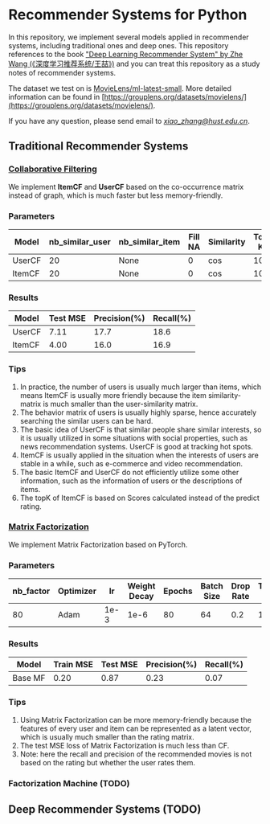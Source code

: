 # Recommender Systems for Python

In this repository, we implement several models applied in recommender systems, including traditional ones and deep ones.
This repository references to the book ["Deep Learning Recommender System" by Zhe Wang (《深度学习推荐系统/王喆》)](https://item.jd.com/12630209.html?cu=true&utm_source=link.zhihu.com&utm_medium=tuiguang&utm_campaign=t_1001542270_12769_0_2045956751&utm_term=9d367a3329bb44f3b64dfa03ccb73eae) and you can treat this repository as a study notes of recommender systems.

The dataset we test on is [MovieLens/ml-latest-small](https://grouplens.org/datasets/movielens/latest/). More detailed information can be found in [https://grouplens.org/datasets/movielens/](https://grouplens.org/datasets/movielens/).

If you have any question, please send email to *xiao_zhang@hust.edu.cn*.

## Traditional Recommender Systems

### [Collaborative Filtering](./TraditionalRecommenderSystems/CFDemo.py)

We implement **ItemCF** and **UserCF** based on the co-occurrence matrix instead of graph, which is much faster but less memory-friendly.

### Parameters
|Model|nb_similar_user|nb_similar_item|Fill NA|Similarity|Top K|
|----|----|----|----|----|----|
|UserCF|20|None|0|cos|10|
|ItemCF|20|None|0|cos|10|

### Results

|Model|Test MSE|Precision(%)|Recall(%)|
|----|----|----|----|
|UserCF|7.11|17.7|18.6|
|ItemCF|4.00|16.0|16.9|

### Tips
1. In practice, the number of users is usually much larger than items, which means ItemCF is usually more friendly because the item similarity-matrix is much smaller than the user-similarity matrix.
2. The behavior matrix of users is usually highly sparse, hence accurately searching the similar users can be hard.
3. The basic idea of UserCF is that similar people share similar interests, so it is usually utilized in some situations with social properties, such as news recommendation systems. UserCF is good at tracking hot spots.
4. ItemCF is usually applied in the situation when the interests of users are stable in a while, such as e-commerce and video recommendation.
5. The basic ItemCF and UserCF do not efficiently utilize some other information, such as the information of users or the descriptions of items.
6. The topK of ItemCF is based on Scores calculated instead of the predict rating.

### [Matrix Factorization](./TraditionalRecommenderSystems/MFDemo.py)

We implement Matrix Factorization based on PyTorch.

### Parameters

|nb_factor|Optimizer|lr|Weight Decay|Epochs|Batch Size|Drop Rate|Top K|
|----|----|----|----|----|----|----|----|
|80|Adam|1e-3|1e-6|80|64|0.2|10|

### Results
|Model|Train MSE|Test MSE|Precision(%)|Recall(%)|
|----|----|----|----|----|
|Base MF| 0.20| 0.87|0.23|0.07|

### Tips
1. Using Matrix Factorization can be more memory-friendly because the features of every user and item can be represented as a latent vector, which is usually much smaller than the rating matrix.
2. The test MSE loss of Matrix Factorization is much less than CF.
3. Note: here the recall and precision of the recommended movies is not based on the rating but whether the user rates them.


### Factorization Machine (TODO)

## Deep Recommender Systems (TODO)